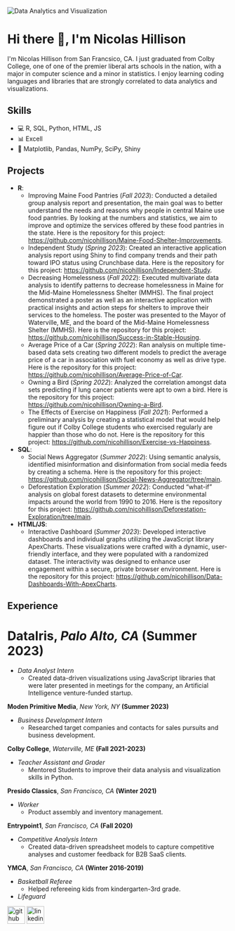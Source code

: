 ![Data Analytics and Visualization](https://media.licdn.com/dms/image/C5616AQG3x-XaG2KUHA/profile-displaybackgroundimage-shrink_350_1400/0/1655660188245?e=1709769600&v=beta&t=VmU6ixh04KHVthGyfCGnneuv0h7Ipj5dh14V_xaO1u8)

# Hi there 👋, I'm Nicolas Hillison
I'm Nicolas Hillison from San Francsico, CA. I just graduated from Colby College, one of one of the premier liberal arts schools in the nation, with a major in computer science and a minor in statistics. I enjoy learning coding languages and libraries that are strongly correlated to data analytics and visualizations.

## Skills
- 💻 R, SQL, Python, HTML, JS
- 📊 Excell
- 📂 Matplotlib, Pandas, NumPy, SciPy, Shiny

## Projects
- **R**:
  - Improving Maine Food Pantries (*Fall 2023*): Conducted a detailed group analysis report and presentation, the main goal was to better understand the needs and reasons why people in central Maine use food pantries. By looking at the numbers and statistics, we aim to improve and optimize the services offered by these food pantries in the state. Here is the repository for this project: https://github.com/nicohillison/Maine-Food-Shelter-Improvements.
  - Independent Study (*Spring 2023*): Created an interactive application analysis report using Shiny to find company trends and their path toward IPO status using Crunchbase data. Here is the repository for this project: https://github.com/nicohillison/Independent-Study.
  - Decreasing Homelessness (*Fall 2022*): Executed multivariate data analysis to identify patterns to decrease homelessness in Maine for the Mid-Maine Homelessness Shelter (MMHS). The final project demonstrated a poster as well as an interactive application with practical insights and action steps for shelters to improve their services to the homeless. The poster was presented to the Mayor of Waterville, ME, and the board of the Mid-Maine Homelessness Shelter (MMHS). Here is the repository for this project: https://github.com/nicohillison/Success-in-Stable-Housing.
  - Average Price of a Car (*Spring 2022*): Ran analysis on multiple time-based data sets creating two different models to predict the average price of a car in association with fuel economy as well as drive type. Here is the repository for this project: https://github.com/nicohillison/Average-Price-of-Car.
  - Owning a Bird (*Spring 2022*): Analyzed the correlation amongst data sets predicting if lung cancer patients were apt to own a bird. Here is the repository for this project: https://github.com/nicohillison/Owning-a-Bird.
  - The Effects of Exercise on Happiness (*Fall 2021*): Performed a preliminary analysis by creating a statistical model that would help figure out if Colby College students who exercised regularly are happier than those who do not. Here is the repository for this project: https://github.com/nicohillison/Exercise-vs-Happiness.
- **SQL**:
  - Social News Aggregator (*Summer 2022*): Using semantic analysis, identified misinformation and disinformation from social media feeds by creating a schema. Here is the repository for this project: https://github.com/nicohillison/Social-News-Aggregator/tree/main.
  - Deforestation Exploration (*Summer 2022*): Conducted “what-if” analysis on global forest datasets to determine environmental impacts around the world from 1990 to 2016. Here is the repository for this project: https://github.com/nicohillison/Deforestation-Exploration/tree/main.
- **HTML/JS**:
  - Interactive Dashboard (*Summer 2023*): Developed interactive dashboards and individual graphs utilizing the JavaScript library ApexCharts. These visualizations were crafted with a dynamic, user-friendly interface, and they were populated with a randomized dataset. The interactivity was designed to enhance user engagement within a secure, private browser environment. Here is the repository for this project: https://github.com/nicohillison/Data-Dashboards-With-ApexCharts.

## Experience
# **DataIris**, *Palo Alto, CA* **(Summer 2023)**
- *Data Analyst Intern*
  - Created data-driven visualizations using JavaScript libraries that were later presented in meetings for the company, an Artificial Intelligence venture-funded startup.

**Moden Primitive Media**, *New York, NY* **(Summer 2023)**
- *Business Development Intern*
  - Researched target companies and contacts for sales pursuits and business development.

**Colby College**, *Waterville, ME* **(Fall 2021-2023)**
- *Teacher Assistant and Grader*
  - Mentored Students to improve their data analysis and visualization skills in Python.

**Presido Classics**, *San Francisco, CA* **(Winter 2021)**
- *Worker*
  - Product assembly and inventory management.

**Entrypoint1**, *San Francisco, CA* **(Fall 2020)**
- *Competitive Analysis Intern*
  - Created data-driven spreadsheet models to capture competitive analyses and customer feedback for B2B SaaS clients.

**YMCA**, *San Francisco, CA* **(Winter 2016-2019)**
- *Basketball Referee*
  - Helped refereeing kids from kindergarten-3rd grade.
- *Lifeguard*


[<img src='https://cdn.jsdelivr.net/npm/simple-icons@3.0.1/icons/github.svg' alt='github' height='40'>](https://github.com/nicohillison)  [<img src='https://cdn.jsdelivr.net/npm/simple-icons@3.0.1/icons/linkedin.svg' alt='linkedin' height='40'>](https://www.linkedin.com/in/nicolashillison/)  


